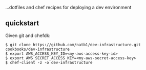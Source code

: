 ...dotfiles and chef recipes for deploying a dev environment

## quickstart
Given git and chefdk:
```
$ git clone https://github.com/natb1/dev-infrastructure.git cookbooks/dev-infrastructure
$ export AWS_ACCESS_KEY_ID=<my-aws-access-key-id>
$ export AWS_SECRET_ACCESS_KEY=<my-aws-secret-access-key>
$ chef-client -z -o dev-infrastructure
```

